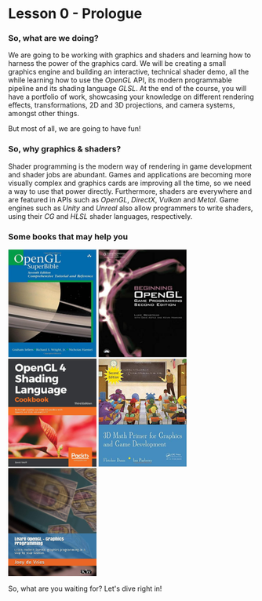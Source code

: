 # Lesson 0 - Prologue

### So, what are we doing?

We are going to be working with graphics and shaders and learning how to harness the power of the graphics card. We will be creating a small graphics engine and building an interactive, technical shader demo, all the while learning how to use the _OpenGL_ API, its modern programmable pipeline and its shading language _GLSL_. At the end of the course, you will have a portfolio of work, showcasing your knowledge on different rendering effects, transformations, 2D and 3D projections, and camera systems, amongst other things.

But most of all, we are going to have fun!

### So, why graphics & shaders?

Shader programming is the modern way of rendering in game development and shader jobs are abundant. Games and applications are becoming more visually complex and graphics cards are improving all the time, so we need a way to use that power directly. Furthermore, shaders are everywhere and are featured in APIs such as _OpenGL_, _DirectX_, _Vulkan_ and _Metal_. Game engines such as _Unity_ and _Unreal_ also allow programmers to write shaders, using their _CG_ and _HLSL_ shader languages, respectively.

### Some books that may help you

<p align="left"> <img width="180" height="220" src="https://github.com/karsten-vermeulen-dev/Fifty-shades-of-RGBA/blob/main/Images/opengl_2.jpg"> <img width="180" height="220" src="https://github.com/karsten-vermeulen-dev/Fifty-shades-of-RGBA/blob/main/Images/opengl_1.jpg"> <img width="180" height="220" src="https://github.com/karsten-vermeulen-dev/Fifty-shades-of-RGBA/blob/main/Images/opengl_3.jpg"> <img width="180" height="220" src="https://github.com/karsten-vermeulen-dev/Fifty-shades-of-RGBA/blob/main/Images/math.jpg"> <img width="180" height="220" src="https://github.com/karsten-vermeulen-dev/Fifty-shades-of-RGBA/blob/main/Images/opengl_5.jpg"> </p> 

So, what are you waiting for? Let's dive right in!
